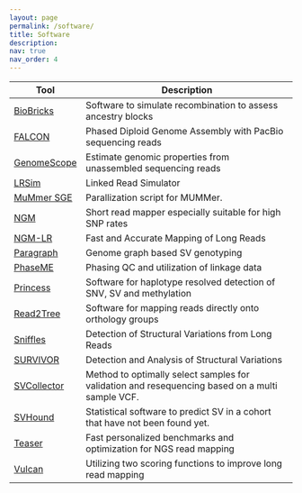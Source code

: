 ```yaml
---
layout: page
permalink: /software/
title: Software
description: 
nav: true
nav_order: 4
---
```


| Tool | Description |
| -------|---------|
| [BioBricks](https://github.com/fritzsedlazeck/BioBricks) | Software to simulate recombination to assess ancestry blocks |
| [FALCON](https://github.com/PacificBiosciences/FALCON) | Phased Diploid Genome Assembly with PacBio sequencing reads |
| [GenomeScope](http://genomescope.org) | Estimate genomic properties from unassembled sequencing reads |
| [LRSim](https://github.com/aquaskyline/LRSIM) | Linked Read Simulator |
| [MuMmer SGE](https://github.com/fritzsedlazeck/sge_mummer) | Parallization script for MUMMer. |
| [NGM](https://github.com/Cibiv/NextGenMap) | Short read mapper especially suitable for high SNP rates |
| [NGM-LR](https://github.com/philres/ngmlr) | Fast and Accurate Mapping of Long Reads |
| [Paragraph](https://github.com/Illumina/paragraph) | Genome graph based SV genotyping |
| [PhaseME](https://github.com/smajidian/phaseme) | Phasing QC and utilization of linkage data |
| [Princess](https://github.com/MeHelmy/princess) | Software for haplotype resolved detection of SNV, SV and methylation |
| [Read2Tree](https://github.com/dvdylus/read2tree) | Software for mapping reads directly onto orthology groups |
| [Sniffles](https://github.com/fritzsedlazeck/Sniffles) | Detection of Structural Variations from Long Reads |
| [SURVIVOR](https://github.com/fritzsedlazeck/SURVIVOR) | Detection and Analysis of Structural Variations |
| [SVCollector](https://github.com/fritzsedlazeck/SVCollector)| Method to optimally select samples for validation and resequencing based on a multi sample VCF. |
| [SVHound](https://github.com/lfpaulin/SVhound) | Statistical software to predict SV in a cohort that have not been found yet. |
| [Teaser](http://teaser.cibiv.univie.ac.at/) | Fast personalized benchmarks and optimization for NGS read mapping |
| [Vulcan](https://gitlab.com/treangenlab/vulcan) | Utilizing two scoring functions to improve long read mapping |